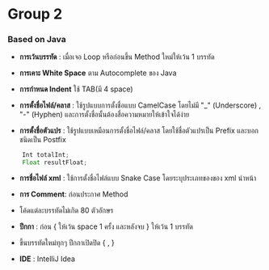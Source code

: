 # Group 2
### Based on Java
- **การเว้นบรรทัด** : เมื่อเจอ Loop หรือก่อนขึ้น Method ใหม่ให้เว้น 1 บรรทัด
- **การเคาะ White Space** ตาม Autocomplete ของ Java
- **การกำหนด Indent** ใช้ TAB(มี 4 space)

- **การตั้งชื่อไฟล์/คลาส** : ใช้รูปแบบการตั้งชื่อแบบ CamelCase โดยไม่มี "_" (Underscore) , "-" (Hyphen) และการตั้งชื่อนั้นต้องสื่อความหมายให้เข้าใจได้ง่าย

- **การตั้งชื่อตัวแปร** : ใช้รูปแบบเหมือนการตั้งชื่อไฟล์/คลาส โดยใช้ชื่อตัวแปรเป็น Prefix และบอกชนิดเป็น Postfix
```java
    Int totalInt;
    Float resultFloat;
```

- **การชื่อไฟล์ xml** : ใช้การตั้งชื่อไฟล์แบบ Snake Case โดยระบุประเภทของของ xml นำหน้า
- **การ Comment**: ก่อนประกาศ Method
- โค้ดแต่ละบรรทัดไม่เกิด 80 ตัวอักษร
- **ปีกกา**  :  ก่อน { ให้เว้น space 1 ครั้ง และหลังจบ } ให้เว้น 1 บรรทัด 
- ขึ้นบรรทัดใหม่ทุกๆ ปีกกาเปิดปิด { , }

- **IDE** : IntelliJ Idea
